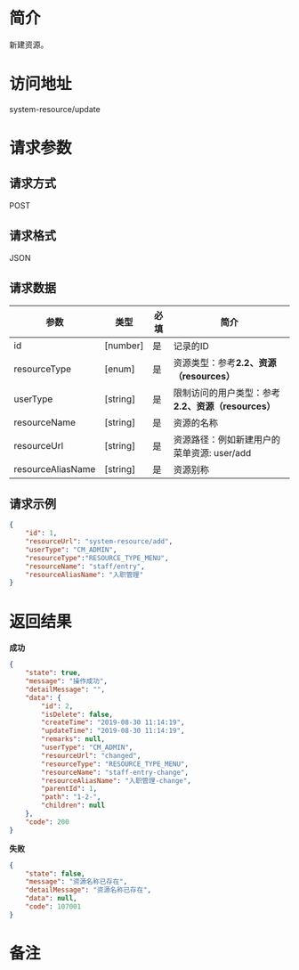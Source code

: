 # 简介
新建资源。

# 访问地址
system-resource/update

# 请求参数

## 请求方式
POST

## 请求格式
JSON

## 请求数据
|参数|类型|必填|简介|
|-|-|-|-|
|id|[number]|是|记录的ID|
|resourceType|[enum]|是|资源类型：参考**2.2、资源（resources）**|
|userType|[string]|是|限制访问的用户类型：参考**2.2、资源（resources）**|
|resourceName|[string]|是|资源的名称|
|resourceUrl|[string]|是|资源路径：例如新建用户的菜单资源: user/add|
|resourceAliasName|[string]|是|资源别称|
## 请求示例
```json
{
	"id": 1,
	"resourceUrl": "system-resource/add",
    "userType": "CM_ADMIN",
	"resourceType":"RESOURCE_TYPE_MENU",
	"resourceName": "staff/entry",
	"resourceAliasName": "入职管理"
}
```

# 返回结果
**成功**
```json
{
    "state": true,
    "message": "操作成功",
    "detailMessage": "",
    "data": {
        "id": 2,
        "isDelete": false,
        "createTime": "2019-08-30 11:14:19",
        "updateTime": "2019-08-30 11:14:19",
        "remarks": null,
        "userType": "CM_ADMIN",
        "resourceUrl": "changed",
        "resourceType": "RESOURCE_TYPE_MENU",
        "resourceName": "staff-entry-change",
        "resourceAliasName": "入职管理-change",
        "parentId": 1,
        "path": "1-2-",
        "children": null
    },
    "code": 200
}
```

**失败**
```json
{
    "state": false,
    "message": "资源名称已存在",
    "detailMessage": "资源名称已存在",
    "data": null,
    "code": 107001
}
```

# 备注
